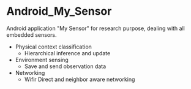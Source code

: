 # Android_My_Sensor
Android application "My Sensor" for research purpose, dealing with all embedded sensors.

* Physical context classification
  + Hierarchical inference and update
* Environment sensing
  + Save and send observation data
* Networking
  + Wifir Direct and neighbor aware networking
